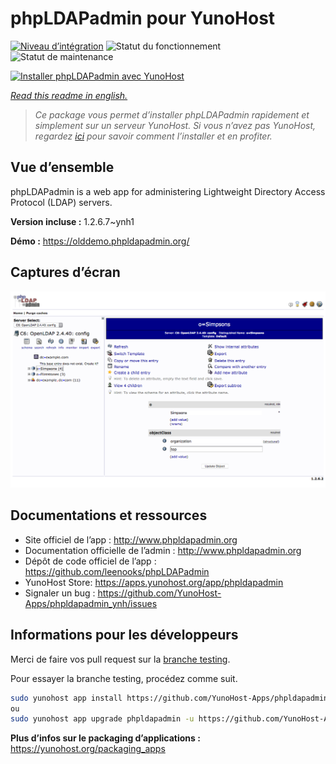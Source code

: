<!--
N.B.: This README was automatically generated by https://github.com/YunoHost/apps/tree/master/tools/README-generator
It shall NOT be edited by hand.
-->

# phpLDAPadmin pour YunoHost

[![Niveau d’intégration](https://dash.yunohost.org/integration/phpldapadmin.svg)](https://dash.yunohost.org/appci/app/phpldapadmin) ![Statut du fonctionnement](https://ci-apps.yunohost.org/ci/badges/phpldapadmin.status.svg) ![Statut de maintenance](https://ci-apps.yunohost.org/ci/badges/phpldapadmin.maintain.svg)

[![Installer phpLDAPadmin avec YunoHost](https://install-app.yunohost.org/install-with-yunohost.svg)](https://install-app.yunohost.org/?app=phpldapadmin)

*[Read this readme in english.](./README.md)*

> *Ce package vous permet d’installer phpLDAPadmin rapidement et simplement sur un serveur YunoHost.
Si vous n’avez pas YunoHost, regardez [ici](https://yunohost.org/#/install) pour savoir comment l’installer et en profiter.*

## Vue d’ensemble

phpLDAPadmin is a web app for administering Lightweight Directory Access Protocol (LDAP) servers.

**Version incluse :** 1.2.6.7~ynh1

**Démo :** https://olddemo.phpldapadmin.org/

## Captures d’écran

![Capture d’écran de phpLDAPadmin](./doc/screenshots/screenshot.png)

## Documentations et ressources

* Site officiel de l’app : <http://www.phpldapadmin.org>
* Documentation officielle de l’admin : <http://www.phpldapadmin.org>
* Dépôt de code officiel de l’app : <https://github.com/leenooks/phpLDAPadmin>
* YunoHost Store: <https://apps.yunohost.org/app/phpldapadmin>
* Signaler un bug : <https://github.com/YunoHost-Apps/phpldapadmin_ynh/issues>

## Informations pour les développeurs

Merci de faire vos pull request sur la [branche testing](https://github.com/YunoHost-Apps/phpldapadmin_ynh/tree/testing).

Pour essayer la branche testing, procédez comme suit.

``` bash
sudo yunohost app install https://github.com/YunoHost-Apps/phpldapadmin_ynh/tree/testing --debug
ou
sudo yunohost app upgrade phpldapadmin -u https://github.com/YunoHost-Apps/phpldapadmin_ynh/tree/testing --debug
```

**Plus d’infos sur le packaging d’applications :** <https://yunohost.org/packaging_apps>